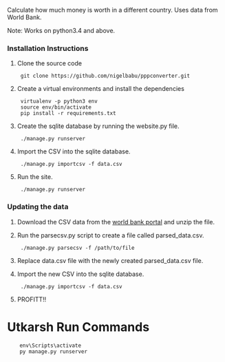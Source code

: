 Calculate how much money is worth in a different country. Uses data from World
Bank.

Note: Works on python3.4 and above.

### Installation Instructions
1. Clone the source code

        git clone https://github.com/nigelbabu/pppconverter.git

2. Create a virtual environments and install the dependencies

        virtualenv -p python3 env
        source env/bin/activate
        pip install -r requirements.txt

3. Create the sqlite database by running the website.py file.

        ./manage.py runserver

4. Import the CSV into the sqlite database.

        ./manage.py importcsv -f data.csv

5. Run the site.

        ./manage.py runserver


### Updating the data
1. Download the CSV data from the [world bank portal][wb] and unzip the file.

3. Run the parsecsv.py script to create a file called parsed\_data.csv.

        ./manage.py parsecsv -f /path/to/file

4. Replace data.csv file with the newly created parsed\_data.csv file.

5. Import the new CSV into the sqlite database.

        ./manage.py importcsv -f data.csv

6. PROFITT!!



[wb]: http://data.worldbank.org/indicator/PA.NUS.PPP


# Utkarsh Run Commands

        env\Scripts\activate
        py manage.py runserver

